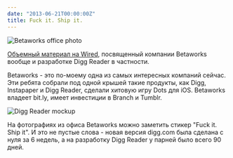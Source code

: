 ```yaml
---
date: "2013-06-21T00:00:00Z"
title: Fuck it. Ship it.
---
```


![Betaworks office photo](/img/posts/betaworks-office.jpg)

[Объемный материал на Wired](http://www.wired.com/gadgetlab/2013/06/inside_digg_reader/all/), посвященный компании Betaworks вообще и разработке Digg Reader в частности.

Betaworks - это по-моему одна из самых интересных компаний сейчас. Эти ребята собрали под одной крышей такие продукты, как Digg, Instapaper и Digg Reader, сделали хитовую игру Dots для iOS. Betaworks владеет bit.ly, имеет инвестиции в Branch и Tumblr.

![Digg Reader mockup](/img/posts/digg-reader.jpg)

На фотографиях из офиса Betaworks можно заметить стикер "Fuck it. Ship it". И это не пустые слова - новая версия digg.com была сделана с нуля за 6 недель, а на разработку Digg Reader у парней было всего 90 дней.